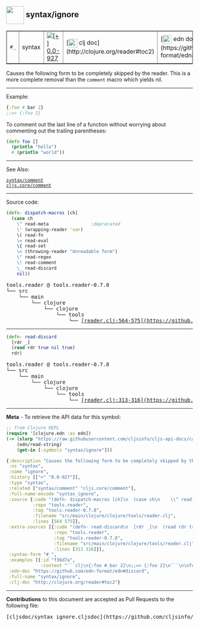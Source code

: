 ## <img width="48px" valign="middle" src="http://i.imgur.com/Hi20huC.png"> syntax/ignore

 <table border="1">
<tr>
<td><samp>#_</samp></td>
<td>syntax</td>
<td><a href="https://github.com/cljsinfo/cljs-api-docs/tree/0.0-927"><img valign="middle" alt="[+] 0.0-927" src="https://img.shields.io/badge/+-0.0--927-lightgrey.svg"></a> </td>
<td>
[<img height="24px" valign="middle" src="http://i.imgur.com/1GjPKvB.png"> clj doc](http://clojure.org/reader#toc2)
</td>
<td>
[<img height="24px" valign="middle" src="http://i.imgur.com/I8uNXHv.png"> edn doc](https://github.com/edn-format/edn#discard)
</td>
</tr>
</table>


Causes the following form to be completely skipped by the reader.  This is a
more complete removal than the `comment` macro which yields nil.

---

Example:

```clj
{:foo #_bar 2}
;;=> {:foo 2}
```

To comment out the last line of a function without worrying about commenting out
the trailing parentheses:

```clj
(defn foo []
  (println "hello")
  #_(println "world"))
```

---

See Also:

[`syntax/comment`](syntax_comment.md)<br>
[`cljs.core/comment`](cljs.core_comment.md)<br>

---


Source code:

```clj
(defn- dispatch-macros [ch]
  (case ch
    \^ read-meta                ;deprecated
    \' (wrapping-reader 'var)
    \( read-fn
    \= read-eval
    \{ read-set
    \< (throwing-reader "Unreadable form")
    \" read-regex
    \! read-comment
    \_ read-discard
    nil))
```

 <pre>
tools.reader @ tools.reader-0.7.8
└── src
    └── main
        └── clojure
            └── clojure
                └── tools
                    └── <ins>[reader.clj:564-575](https://github.com/clojure/tools.reader/blob/tools.reader-0.7.8/src/main/clojure/clojure/tools/reader.clj#L564-L575)</ins>
</pre>


---

```clj
(defn- read-discard
  [rdr _]
  (read rdr true nil true)
  rdr)
```

 <pre>
tools.reader @ tools.reader-0.7.8
└── src
    └── main
        └── clojure
            └── clojure
                └── tools
                    └── <ins>[reader.clj:313-316](https://github.com/clojure/tools.reader/blob/tools.reader-0.7.8/src/main/clojure/clojure/tools/reader.clj#L313-L316)</ins>
</pre>

---

__Meta__ - To retrieve the API data for this symbol:

```clj
;; from Clojure REPL
(require '[clojure.edn :as edn])
(-> (slurp "https://raw.githubusercontent.com/cljsinfo/cljs-api-docs/catalog/cljs-api.edn")
    (edn/read-string)
    (get-in [:symbols "syntax/ignore"]))
```

```clj
{:description "Causes the following form to be completely skipped by the reader.  This is a\nmore complete removal than the `comment` macro which yields nil.",
 :ns "syntax",
 :name "ignore",
 :history [["+" "0.0-927"]],
 :type "syntax",
 :related ["syntax/comment" "cljs.core/comment"],
 :full-name-encode "syntax_ignore",
 :source {:code "(defn- dispatch-macros [ch]\n  (case ch\n    \\^ read-meta                ;deprecated\n    \\' (wrapping-reader 'var)\n    \\( read-fn\n    \\= read-eval\n    \\{ read-set\n    \\< (throwing-reader \"Unreadable form\")\n    \\\" read-regex\n    \\! read-comment\n    \\_ read-discard\n    nil))",
          :repo "tools.reader",
          :tag "tools.reader-0.7.8",
          :filename "src/main/clojure/clojure/tools/reader.clj",
          :lines [564 575]},
 :extra-sources [{:code "(defn- read-discard\n  [rdr _]\n  (read rdr true nil true)\n  rdr)",
                  :repo "tools.reader",
                  :tag "tools.reader-0.7.8",
                  :filename "src/main/clojure/clojure/tools/reader.clj",
                  :lines [313 316]}],
 :syntax-form "#_",
 :examples [{:id "f36d7a",
             :content "```clj\n{:foo #_bar 2}\n;;=> {:foo 2}\n```\n\nTo comment out the last line of a function without worrying about commenting out\nthe trailing parentheses:\n\n```clj\n(defn foo []\n  (println \"hello\")\n  #_(println \"world\"))\n```"}],
 :edn-doc "https://github.com/edn-format/edn#discard",
 :full-name "syntax/ignore",
 :clj-doc "http://clojure.org/reader#toc2"}

```

---

__Contributions__ to this document are accepted as Pull Requests to the following file:

 <pre>
[cljsdoc/syntax_ignore.cljsdoc](https://github.com/cljsinfo/cljs-api-docs/blob/master/cljsdoc/syntax_ignore.cljsdoc)
</pre>

